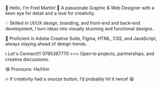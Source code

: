  👋 Hello, I'm Fred Martin!
🎨 A passionate Graphic & Web Designer with a keen eye for detail and a love for creativity.

💡 Skilled in UI/UX design, branding, and front-end and back-end development, I turn ideas into visually stunning and functional designs.

🚀 Proficient in Adobe Creative Suite, Figma, HTML, CSS, and JavaScript, always staying ahead of design trends.

📞 Let's Connect!!! 0795367770 >>> Open to projects, partnerships, and creative discussions.

😄 Pronouns: He/Him

🔥 If creativity had a snooze button, I’d probably hit it twice! 😆
<!---
CappuccinoSzn/CappuccinoSzn is a ✨ special ✨ repository because its `README.md` (this file) appears on your GitHub profile.
You can click the Preview link to take a look at your changes.
--->
